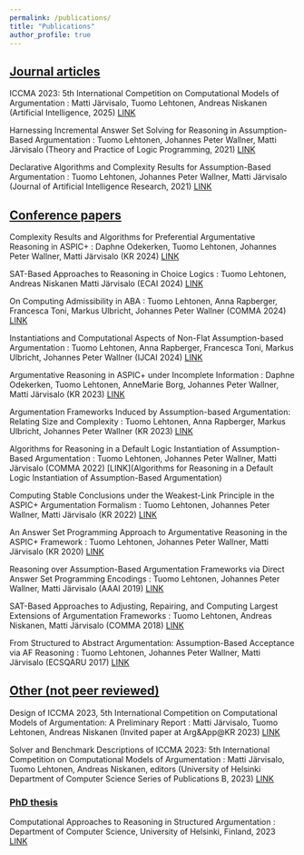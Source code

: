 ```yaml
---
permalink: /publications/
title: "Publications"
author_profile: true
---
```


## <u>Journal articles</u>
ICCMA 2023: 5th International Competition on Computational Models of Argumentation
: Matti Järvisalo, Tuomo Lehtonen, Andreas Niskanen (Artificial Intelligence, 2025)
[LINK](https://www.sciencedirect.com/science/article/pii/S000437022500030X)

Harnessing Incremental Answer Set Solving for Reasoning in Assumption-Based Argumentation
: Tuomo Lehtonen, Johannes Peter Wallner, Matti Järvisalo (Theory and Practice of Logic Programming, 2021)
[LINK](https://doi.org/10.1017/S1471068421000296)

Declarative Algorithms and Complexity Results for Assumption-Based Argumentation
:   Tuomo Lehtonen, Johannes Peter Wallner, Matti Järvisalo (Journal of Artificial Intelligence Research, 2021)
[LINK](https://doi.org/10.1613/jair.1.12479)

## <u>Conference papers</u>
Complexity Results and Algorithms for Preferential Argumentative Reasoning in ASPIC+ 
:   Daphne Odekerken, Tuomo Lehtonen, Johannes Peter Wallner, Matti Järvisalo (KR 2024)
[LINK](https://doi.org/10.24963/kr.2024/49)

SAT-Based Approaches to Reasoning in Choice Logics
:   Tuomo Lehtonen, Andreas Niskanen Matti Järvisalo (ECAI 2024)
[LINK](https://doi.org/10.3233/FAIA241001)

On Computing Admissibility in ABA
:   Tuomo Lehtonen, Anna Rapberger, Francesca Toni, Markus Ulbricht, Johannes Peter Wallner (COMMA 2024)
[LINK](https://ebooks.iospress.nl/volumearticle/69215)

Instantiations and Computational Aspects of Non-Flat Assumption-based Argumentation
:   Tuomo Lehtonen, Anna Rapberger, Francesca Toni, Markus Ulbricht, Johannes Peter Wallner (IJCAI 2024)
[LINK](https://www.ijcai.org/proceedings/2024/383)

Argumentative Reasoning in ASPIC+ under Incomplete Information
:   Daphne Odekerken, Tuomo Lehtonen, AnneMarie Borg, Johannes Peter Wallner, Matti Järvisalo (KR 2023)
[LINK](https://proceedings.kr.org/2023/52/)

Argumentation Frameworks Induced by Assumption-based Argumentation: Relating Size and Complexity
:   Tuomo Lehtonen, Anna Rapberger, Markus Ulbricht, Johannes Peter Wallner (KR 2023)
[LINK](https://proceedings.kr.org/2023/43/)

Algorithms for Reasoning in a Default Logic Instantiation of Assumption-Based Argumentation
:   Tuomo Lehtonen, Johannes Peter Wallner, Matti Järvisalo (COMMA 2022)
[LINK](Algorithms for Reasoning in a Default Logic Instantiation of Assumption-Based Argumentation)

Computing Stable Conclusions under the Weakest-Link Principle in the ASPIC+ Argumentation Formalism
:   Tuomo Lehtonen, Johannes Peter Wallner, Matti Järvisalo (KR 2022)
[LINK](https://proceedings.kr.org/2022/22/)

An Answer Set Programming Approach to Argumentative Reasoning in the ASPIC+ Framework
:   Tuomo Lehtonen, Johannes Peter Wallner, Matti Järvisalo (KR 2020)
[LINK](https://doi.org/10.24963/kr.2020/63)

Reasoning over Assumption-Based Argumentation Frameworks via Direct Answer Set Programming Encodings
:   Tuomo Lehtonen, Johannes Peter Wallner, Matti Järvisalo (AAAI 2019)
[LINK](https://doi.org/10.1609/aaai.v33i01.33012938)

SAT-Based Approaches to Adjusting, Repairing, and Computing Largest Extensions of Argumentation Frameworks
:   Tuomo Lehtonen, Andreas Niskanen, Matti Järvisalo (COMMA 2018)
[LINK](https://ebooks.iospress.nl/publication/50191)

From Structured to Abstract Argumentation: Assumption-Based Acceptance via AF Reasoning
:   Tuomo Lehtonen, Johannes Peter Wallner, Matti Järvisalo (ECSQARU 2017)
[LINK](https://doi.org/10.1007/978-3-319-61581-3_6)

## <u>Other (not peer reviewed)</u>
Design of ICCMA 2023, 5th International Competition on Computational Models of Argumentation: A Preliminary Report
:   Matti Järvisalo, Tuomo Lehtonen, Andreas Niskanen (Invited paper at Arg&App@KR 2023)
[LINK](https://tuhat.helsinki.fi/ws/portalfiles/portal/270662732/paper.pdf)

Solver and Benchmark Descriptions of ICCMA 2023: 5th International Competition on Computational Models of Argumentation
:   Matti Järvisalo, Tuomo Lehtonen, Andreas Niskanen, editors (University of Helsinki Department of Computer Science Series of Publications B, 2023)
[LINK](https://researchportal.helsinki.fi/files/274853796/iccma23proc.pdf)

### <u>PhD thesis</u>
Computational Approaches to Reasoning in Structured Argumentation
:   Department of Computer Science, University of Helsinki, Finland, 2023
[LINK](https://hdl.handle.net/10138/358340)
